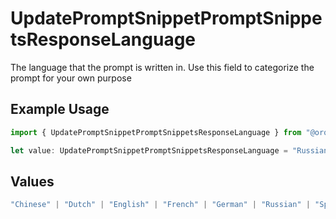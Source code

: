 # UpdatePromptSnippetPromptSnippetsResponseLanguage

The language that the prompt is written in. Use this field to categorize the prompt for your own purpose

## Example Usage

```typescript
import { UpdatePromptSnippetPromptSnippetsResponseLanguage } from "@orq-ai/node/models/operations";

let value: UpdatePromptSnippetPromptSnippetsResponseLanguage = "Russian";
```

## Values

```typescript
"Chinese" | "Dutch" | "English" | "French" | "German" | "Russian" | "Spanish"
```